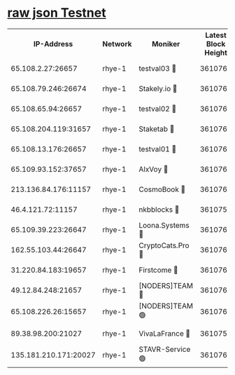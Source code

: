 
[raw json Testnet](https://rpc-check.quickt.stavr.tech/quickt/rpc-quickt-result.json)
=


<table><tr><th>IP-Address</th><th>Network</th><th>Moniker</th><th>Latest Block Height</th><th>Earliest Block Height</th><th>Catching Up</th><th>Tx Index</th><th>Voting Power</th><th>Scan Time</th></tr><tr><td>65.108.2.27:26657</td><td>rhye-1</td><td>testval03 🔴</td><td>3610760</td><td>1</td><td>False</td><td>on</td><td>5002050</td><td>2023-12-14T17:49:59.344602331UTC</td></tr><tr><td>65.108.79.246:26674</td><td>rhye-1</td><td>Stakely.io 🔴</td><td>3610760</td><td>1</td><td>False</td><td>on</td><td>10</td><td>2023-12-14T17:50:01.756010026UTC</td></tr><tr><td>65.108.65.94:26657</td><td>rhye-1</td><td>testval02 🔴</td><td>3610761</td><td>1</td><td>False</td><td>on</td><td>5002050</td><td>2023-12-14T17:50:02.108722057UTC</td></tr><tr><td>65.108.204.119:31657</td><td>rhye-1</td><td>Staketab 🔴</td><td>3610761</td><td>1</td><td>False</td><td>on</td><td>9900</td><td>2023-12-14T17:50:04.826579142UTC</td></tr><tr><td>65.108.13.176:26657</td><td>rhye-1</td><td>testval01 🔴</td><td>3610761</td><td>1</td><td>False</td><td>on</td><td>9582010</td><td>2023-12-14T17:50:05.510113574UTC</td></tr><tr><td>65.109.93.152:37657</td><td>rhye-1</td><td>AlxVoy 🔴</td><td>3610760</td><td>433101</td><td>False</td><td>on</td><td>92921</td><td>2023-12-14T17:49:56.676794539UTC</td></tr><tr><td>213.136.84.176:11157</td><td>rhye-1</td><td>CosmoBook 🔴</td><td>3610766</td><td>1674001</td><td>False</td><td>off</td><td>1528057</td><td>2023-12-14T17:50:32.861799494UTC</td></tr><tr><td>46.4.121.72:11157</td><td>rhye-1</td><td>nkbblocks 🔴</td><td>3610758</td><td>1781001</td><td>False</td><td>on</td><td>81901</td><td>2023-12-14T17:49:49.800177337UTC</td></tr><tr><td>65.109.39.223:26647</td><td>rhye-1</td><td>Loona.Systems 🔴</td><td>3610761</td><td>3287001</td><td>False</td><td>off</td><td>9949</td><td>2023-12-14T17:50:04.475273788UTC</td></tr><tr><td>162.55.103.44:26647</td><td>rhye-1</td><td>CryptoCats.Pro 🔴</td><td>3610767</td><td>3287001</td><td>False</td><td>off</td><td>9999</td><td>2023-12-14T17:50:37.567879778UTC</td></tr><tr><td>31.220.84.183:19657</td><td>rhye-1</td><td>Firstcome 🔴</td><td>3610760</td><td>3395933</td><td>False</td><td>off</td><td>732206</td><td>2023-12-14T17:49:59.010854846UTC</td></tr><tr><td>49.12.84.248:21657</td><td>rhye-1</td><td>[NODERS]TEAM 🔴</td><td>3610767</td><td>3550632</td><td>False</td><td>on</td><td>59990</td><td>2023-12-14T17:50:35.161759199UTC</td></tr><tr><td>65.108.226.26:15657</td><td>rhye-1</td><td>[NODERS]TEAM 🟢</td><td>3610761</td><td>3574501</td><td>False</td><td>on</td><td>0</td><td>2023-12-14T17:50:05.152001115UTC</td></tr><tr><td>89.38.98.200:21027</td><td>rhye-1</td><td>VivaLaFrance 🔴</td><td>3610759</td><td>3601501</td><td>False</td><td>off</td><td>10000</td><td>2023-12-14T17:49:54.304601849UTC</td></tr><tr><td>135.181.210.171:20027</td><td>rhye-1</td><td>STAVR-Service 🟢</td><td>3610763</td><td>3609001</td><td>False</td><td>on</td><td>0</td><td>2023-12-14T17:50:16.074112416UTC</td></tr></table>
